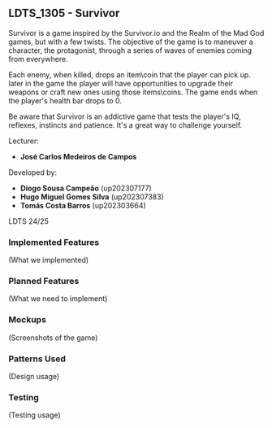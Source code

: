 ## LDTS_1305 - Survivor
Survivor is a game inspired by the Survivor.io and the Realm of the Mad God games, but with a few twists. The objective of the game is to maneuver a character, the protagonist, through a series of waves of enemies coming from everywhere.

Each enemy, when killed, drops an item\coin that the player can pick up. later in the game the player will have opportunities to upgrade their weapons or craft new ones using those items\coins. The game ends when the player's health bar drops to 0.

Be aware that Survivor is an addictive game that tests the player's IQ, reflexes, instincts and patience. It's a great way to challenge yourself.

Lecturer:
- **José Carlos Medeiros de Campos** 

Developed by:

- **Diogo Sousa Campeão** (up202307177)
- **Hugo Miguel Gomes Silva** (up202307383)
- **Tomás Costa Barros** (up202303664)

LDTS 24/25

### Implemented Features
(What we implemented)

### Planned Features
(What we need to implement)

### Mockups
(Screenshots of the game)

### Patterns Used
(Design usage)

### Testing
(Testing usage)

